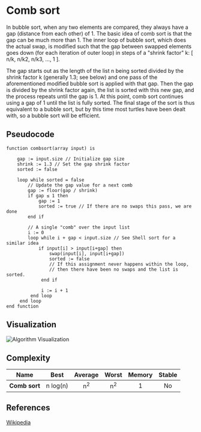 # Comb sort

In bubble sort, when any two elements are compared, they always have a gap (distance from each other) of 1. The basic idea of comb sort is that the gap can be much more than 1. The inner loop of bubble sort, which does the actual swap, is modified such that the gap between swapped elements goes down (for each iteration of outer loop) in steps of a "shrink factor" k: [ n/k, n/k2, n/k3, ..., 1 ].

The gap starts out as the length of the list n being sorted divided by the shrink factor k (generally 1.3; see below) and one pass of the aforementioned modified bubble sort is applied with that gap. Then the gap is divided by the shrink factor again, the list is sorted with this new gap, and the process repeats until the gap is 1. At this point, comb sort continues using a gap of 1 until the list is fully sorted. The final stage of the sort is thus equivalent to a bubble sort, but by this time most turtles have been dealt with, so a bubble sort will be efficient.

## Pseudocode
```
function combsort(array input) is

    gap := input.size // Initialize gap size
    shrink := 1.3 // Set the gap shrink factor
    sorted := false

    loop while sorted = false
        // Update the gap value for a next comb
        gap := floor(gap / shrink)
        if gap ≤ 1 then
            gap := 1
            sorted := true // If there are no swaps this pass, we are done
        end if

        // A single "comb" over the input list
        i := 0
        loop while i + gap < input.size // See Shell sort for a similar idea
            if input[i] > input[i+gap] then
                swap(input[i], input[i+gap])
                sorted := false
                // If this assignment never happens within the loop,
                // then there have been no swaps and the list is sorted.
             end if
    
             i := i + 1
         end loop
     end loop
end function
```

## Visualization

![Algorithm Visualization](https://upload.wikimedia.org/wikipedia/commons/4/46/Comb_sort_demo.gif)

## Complexity

| Name                  | Best            | Average             | Worst               | Memory    | Stable    |
| --------------------- | :-------------: | :-----------------: | :-----------------: | :-------: | :-------: |
| **Comb sort**         | n log(n)        | n<sup>2</sup>       | n<sup>2</sup>       | 1         | No        |

## References
[Wikipedia](https://en.wikipedia.org/wiki/Comb_sort)

